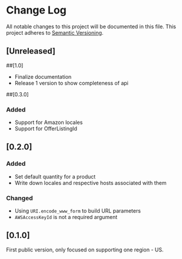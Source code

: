 # Change Log
All notable changes to this project will be documented in this file.
This project adheres to [Semantic Versioning](http://semver.org/).

## [Unreleased]

##[1.0]

- Finalize documentation
- Release 1 version to show completeness of api

##[0.3.0]

### Added
- Support for Amazon locales
- Support for OfferListingId

## [0.2.0]
### Added
- Set default quantity for a product
- Write down locales and respective hosts associated with them

### Changed
- Using `URI.encode_www_form` to build URL parameters
- `AWSAccessKeyId` is not a required argument

## [0.1.0]
First public version, only focused on supporting one region - US.